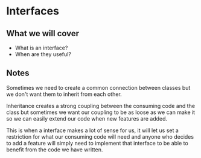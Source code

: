 # Interfaces

## What we will cover

* What is an interface?
* When are they useful?

## Notes

Sometimes we need to create a common connection between classes but we don't want them to inherit from each other.

Inheritance creates a strong coupling between the consuming code and the class but sometimes we want our coupling to be as loose as we can make it so we can easily extend our code when new features are added.

This is when a interface makes a lot of sense for us, it will let us set a restriction for what our consuming code will need and anyone who decides to add a feature will simply need to implement that interface to be able to benefit from the code we have written.
